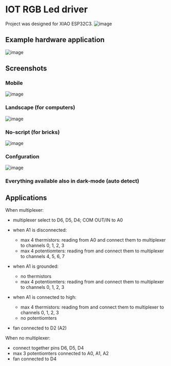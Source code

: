# IOT RGB Led driver

Project was designed for XIAO ESP32C3.
![image](doc/board.png)

## Example hardware application

![image](doc/example_application.png)

## Screenshots

### Mobile

![image](doc/gui_mobile.png)

### Landscape (for computers)

![image](doc/gui_landscape.png)



### No-script (for bricks)

![image](doc/gui_bricks.png)


### Confguration

![image](doc/gui_config.png)

### Everything available also in dark-mode (auto detect)


## Applications

When multiplexer:
 * multiplexer select to D6, D5, D4; COM OUT/IN to A0

 * when A1 is disconnected:
   - max 4 thermistors: reading from A0 and connect them to multiplexer to channels 0, 1, 2, 3
   - max 4 potentiomters: reading from and connect them to multiplexer to channels 4, 5, 6, 7

 * when A1 is grounded:
   - no thermistors
   - max 4 potentiomters: reading from and connect them to multiplexer to channels 0, 1, 2, 3

 * when A1 is connected to high:
   - max 4 thermistors: reading from and connect them to multiplexer to channels 0, 1, 2, 3
   - no potentiomters

 * fan connected to D2 (A2)


When no multiplexer:
 * connect together pins D6, D5, D4
 * max 3 potentiomters connected to A0, A1, A2
 * fan connected to D4